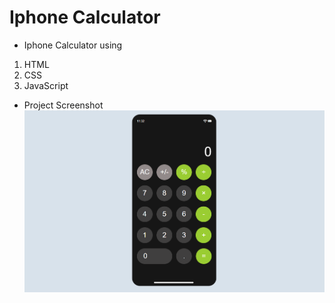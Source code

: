 # Iphone Calculator

- Iphone Calculator using

1. HTML
2. CSS
3. JavaScript

- Project Screenshot ![Image](./Project.png)
